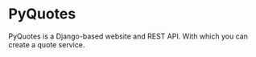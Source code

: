 # PyQuotes
PyQuotes is a Django-based website and REST API. With which you can create a quote service.
